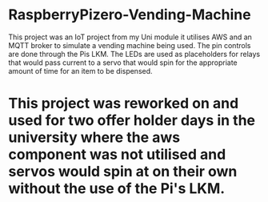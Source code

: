 # RaspberryPizero-Vending-Machine
This project was  an IoT project from my Uni module it utilises AWS and an MQTT broker to simulate a vending machine being used.
The pin controls are done through the Pis LKM.
The LEDs are used as placeholders for relays that would pass current to a servo that would spin for the appropriate amount of time for an item to be dispensed.
# This project was reworked on and used for two offer holder days in the university where the aws component was not utilised and servos would spin at on their own without the use of the Pi's LKM.
